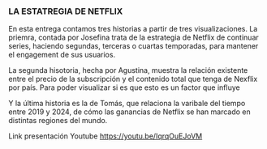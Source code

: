 ### LA ESTATREGIA DE NETFLIX

En esta entrega contamos tres historias a partir de tres visualizaciones. La priemra, contada por Josefina trata de la estrategia de Netflix de continuar series, haciendo segundas, terceras o cuartas temporadas, para mantener el engagement de sus usuarios.

La segunda hisotoria, hecha por Agustina, muestra la relación existente entre el precio de la subscripción y el contenido total que tenga de Nexflix por país. Para poder visualizar si es que esto es un factor que influye

Y la última historia es la de Tomás, que relaciona la varibale del tiempo entre 2019 y 2024, de cómo las ganancias de Netflix se han marcado en distintas regiones del mundo. 


Link presentación Youtube https://youtu.be/IqrqOuEJoVM 